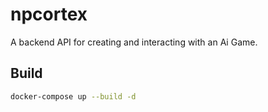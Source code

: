 # npcortex
A backend API for creating and interacting with an Ai Game.

## Build
```Bash
docker-compose up --build -d
```